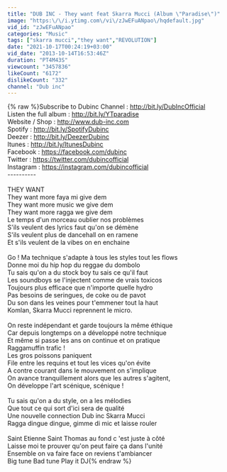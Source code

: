 ```yaml
---
title: "DUB INC - They want feat Skarra Mucci (Album \"Paradise\")"
image: "https:\/\/i.ytimg.com\/vi\/zJwEFuANpao\/hqdefault.jpg"
vid_id: "zJwEFuANpao"
categories: "Music"
tags: ["skarra mucci","they want","REVOLUTION"]
date: "2021-10-17T00:24:19+03:00"
vid_date: "2013-10-14T16:53:46Z"
duration: "PT4M43S"
viewcount: "3457836"
likeCount: "6172"
dislikeCount: "332"
channel: "Dub inc"
---
```

{% raw %}Subscribe to Dubinc Channel : <a rel="nofollow" target="blank" href="http://bit.ly/DubIncOfficial">http://bit.ly/DubIncOfficial</a><br />Listen the full album : <a rel="nofollow" target="blank" href="http://bit.ly/YTparadise">http://bit.ly/YTparadise</a><br />Website / Shop : <a rel="nofollow" target="blank" href="http://www.dub-inc.com">http://www.dub-inc.com</a><br />Spotify : <a rel="nofollow" target="blank" href="http://bit.ly/SpotifyDubinc">http://bit.ly/SpotifyDubinc</a><br />Deezer : <a rel="nofollow" target="blank" href="http://bit.ly/DeezerDubinc">http://bit.ly/DeezerDubinc</a><br />Itunes : <a rel="nofollow" target="blank" href="http://bit.ly/ItunesDubinc">http://bit.ly/ItunesDubinc</a><br />Facebook : <a rel="nofollow" target="blank" href="https://facebook.com/dubinc">https://facebook.com/dubinc</a><br />Twitter : <a rel="nofollow" target="blank" href="https://twitter.com/dubincofficial">https://twitter.com/dubincofficial</a><br />Instagram : <a rel="nofollow" target="blank" href="https://instagram.com/dubincofficial">https://instagram.com/dubincofficial</a><br />----------<br /><br />THEY WANT<br />They want more faya mi give dem<br />They want more music we give dem<br />They want more ragga we give dem <br />Le temps d'un morceau oublier nos problèmes<br />S'ils veulent des lyrics faut qu'on se démène<br />S'ils veulent plus de dancehall on en ramene<br />Et s'ils veulent de la vibes on en enchaine<br /><br />Go ! Ma technique s'adapte à tous les styles tout les flows<br />Donne moi du hip hop du reggae du dombolo<br />Tu sais qu'on a du stock boy tu sais ce qu'il faut<br />Les soundboys se l'injectent comme de vrais toxicos<br />Toujours plus efficace que n'importe quelle hydro<br />Pas besoins de seringues, de coke ou de pavot<br />Du son dans les veines pour t'emmener tout la haut<br />Komlan, Skarra Mucci reprennent le micro.<br /><br />On reste indépendant et garde toujours la même éthique<br />Car depuis longtemps on a développé notre technique<br />Et même si passe les ans on continue et on pratique<br />Raggamuffin trafic !<br />Les gros poissons paniquent<br />File entre les requins et tout les vices qu'on évite<br />A contre courant dans le mouvement on s'implique<br />On avance tranquillement alors que les autres s'agitent,<br />On développe l'art scénique, scénique !<br /><br />Tu sais qu'on a du style, on a les mélodies<br />Que tout ce qui sort d'ici sera de qualité<br />Une nouvelle connection Dub inc Skarra Mucci<br />Ragga dingue dingue, gimme di mic et laisse rouler<br /><br />Saint Etienne Saint Thomas au fond c 'est juste à côté<br />Laisse moi te prouver qu'on peut faire ça dans l'unité<br />Ensemble on va faire face on reviens t'ambiancer<br />Big tune Bad tune Play it DJ{% endraw %}
